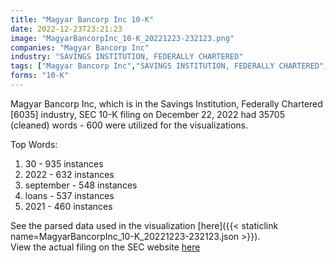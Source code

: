 ```yaml
---
title: "Magyar Bancorp Inc 10-K"
date: 2022-12-23T23:21:23
image: "MagyarBancorpInc_10-K_20221223-232123.png"
companies: "Magyar Bancorp Inc"
industry: "SAVINGS INSTITUTION, FEDERALLY CHARTERED"
tags: ["Magyar Bancorp Inc","SAVINGS INSTITUTION, FEDERALLY CHARTERED","12-22-2022","10-K"]
forms: "10-K"
---
```

Magyar Bancorp Inc, which is in the Savings Institution, Federally Chartered [6035] industry, SEC 10-K filing on December 22, 2022 had 35705 (cleaned) words - 600 were utilized for the visualizations.

Top Words:
1. 30 - 935 instances
2. 2022 - 632 instances
3. september - 548 instances
4. loans - 537 instances
5. 2021 - 460 instances


See the parsed data used in the visualization [here]({{< staticlink name=MagyarBancorpInc_10-K_20221223-232123.json >}}).  
View the actual filing on the SEC website [here](https://www.sec.gov/Archives/edgar/data/1337068/0001174947-22-001281.txt)